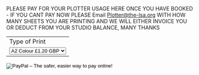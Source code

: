 
PLEASE PAY FOR YOUR PLOTTER USAGE HERE ONCE YOU HAVE BOOKED - IF YOU CANT PAY NOW PLEASE Email Plotter@the-lsa.org WITH HOW MANY SHEETS YOU ARE PRINTING AND WE WILL EITHER INVOICE YOU OR DEDUCT FROM YOUR STUDIO BALANCE, MANY THANKS

<form target="paypal" action="https://www.paypal.com/cgi-bin/webscr" method="post">
<input type="hidden" name="cmd" value="_s-xclick">
<input type="hidden" name="hosted_button_id" value="7T42T6H2MHY3L">
<table>
<tr><td><input type="hidden" name="on0" value="Type of Print">Type of Print</td></tr><tr><td><select name="os0">
	<option value="A2 Colour">A2 Colour £1.20 GBP</option>
	<option value="A2 B&W">A2 B&W £0.45 GBP</option>
</select> </td></tr>
</table>
<input type="hidden" name="currency_code" value="GBP">
<input type="image" src="https://www.paypalobjects.com/en_GB/i/btn/btn_cart_LG.gif" border="0" name="submit" alt="PayPal – The safer, easier way to pay online!">
<img alt="" border="0" src="https://www.paypalobjects.com/en_GB/i/scr/pixel.gif" width="1" height="1">
</form>
